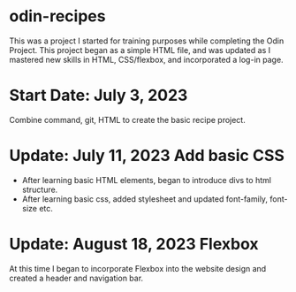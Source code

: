 # odin-recipes
This was a project I started for training purposes while completing the Odin Project.
This project began as a simple HTML file, and was updated as I mastered new skills in HTML, CSS/flexbox, and incorporated a log-in page.

# Start Date: July 3, 2023
Combine command, git, HTML to create the basic recipe project.

# Update: July 11, 2023 Add basic CSS
- After learning basic HTML elements, began to introduce divs to html structure.
- After learning basic css, added stylesheet and updated font-family, font-size etc.

# Update: August 18, 2023 Flexbox
At this time I began to incorporate Flexbox into the website design and created a header and navigation bar.
